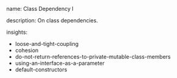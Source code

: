 name: Class Dependency I

description: On class dependencies.

insights:
  - loose-and-tight-coupling
  - cohesion
  - do-not-return-references-to-private-mutable-class-members
  - using-an-interface-as-a-parameter
  - default-constructors
 
